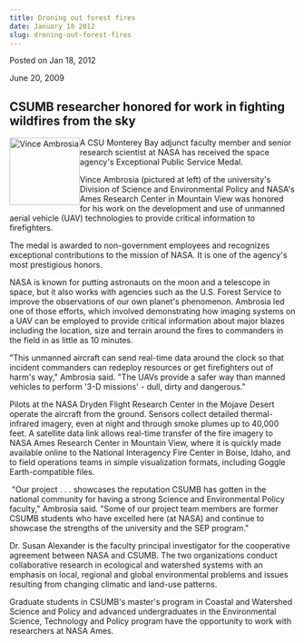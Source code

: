 ```yaml
---
title: Droning out forest fires
date: January 18 2012
slug: droning-out-forest-fires
---
```





<span class="date">Posted on Jan 18, 2012    </span>
<p>June 20, 2009</p>
<h2>CSUMB researcher honored for work in fighting wildfires from
the sky</h2>
<p><img alt="Vince Ambrosia" height="119" src="http://news.csumb.edu/sites/default/files/65/igx_migrate/images/ambrosia1.jpg" style="float:left" width="124">A CSU Monterey Bay adjunct faculty
member and senior research scientist at NASA has received the space
agency&apos;s Exceptional Public Service Medal.</img></p>
<p>Vince Ambrosia (pictured at left) of the university&apos;s Division
of Science and Environmental Policy and NASA&apos;s Ames Research Center
in Mountain View was honored for his work on the development and
use of unmanned aerial vehicle (UAV) technologies to provide
critical information to firefighters.</p>
<p>The medal is awarded to non-government employees and recognizes
exceptional contributions to the mission of NASA. It is one of the
agency&apos;s most prestigious honors.</p>
<p>NASA is known for putting astronauts on the moon and a telescope
in space, but it also works with agencies such as the U.S. Forest
Service to improve the observations of our own planet&apos;s phenomenon.
Ambrosia led one of those efforts, which involved demonstrating how
imaging systems on a UAV can be employed to provide critical
information about major blazes including the location, size and
terrain around the fires to commanders in the field in as little as
10 minutes.</p>
<p>&quot;This unmanned aircraft can send real-time data around the clock
so that incident commanders can redeploy resources or get
firefighters out of harm&apos;s way,&quot; Ambrosia said. &quot;The UAVs provide a
safer way than manned vehicles to perform &apos;3-D missions&apos; - dull,
dirty and dangerous.&quot;</p>
<p>Pilots at the NASA Dryden Flight Research Center in the Mojave
Desert operate the aircraft from the ground. Sensors collect
detailed thermal-infrared imagery, even at night and through smoke
plumes up to 40,000 feet. A satellite data link allows real-time
transfer of the fire imagery to NASA Ames Research Center in
Mountain View, where it is quickly made available online to the
National Interagency Fire Center in Boise, Idaho, and to field
operations teams in simple visualization formats, including Goggle
Earth-compatible files.</p>
<p>&#xA0;&quot;Our project . . . showcases the reputation CSUMB has
gotten in the national community for having a strong Science and
Environmental Policy faculty,&quot; Ambrosia said. &quot;Some of our project
team members are former CSUMB students who have excelled here (at
NASA) and continue to showcase the strengths of the university and
the SEP program.&quot;</p>
<p>Dr. Susan Alexander is the faculty principal investigator for
the cooperative agreement between NASA and CSUMB. The two
organizations conduct collaborative research in ecological and
watershed systems with an emphasis on local, regional and global
environmental problems and issues resulting from changing climatic
and land-use patterns.</p>
<p>Graduate students in CSUMB&apos;s master&apos;s program in Coastal and
Watershed Science and Policy and advanced undergraduates in the
Environmental Science, Technology and Policy program have the
opportunity to work with researchers at NASA Ames.</p>
<br/>




